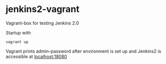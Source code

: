 # jenkins2-vagrant
Vagrant-box for testing Jenkins 2.0

Startup with

    vagrant up

Vagrant prints admin-password after environment is set up and Jenkins2 is accessible at [localhost:18080](http://localhost:18080/)
